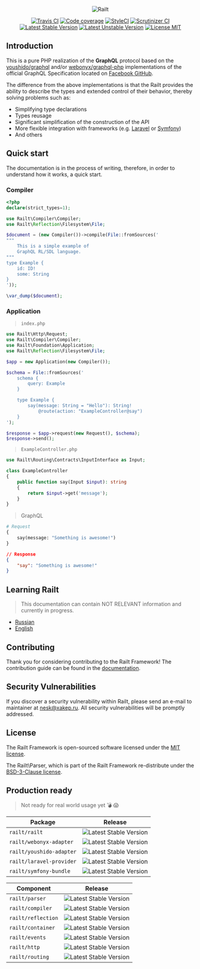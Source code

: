 <p align="center">
    <img src="https://railt.org/img/logo-dark.svg" alt="Railt" />
</p>

<p align="center">
    <a href="https://travis-ci.org/railt/railt"><img src="https://travis-ci.org/railt/railt.svg?branch=master" alt="Travis CI" /></a>
    <a href="https://scrutinizer-ci.com/g/railt/railt/?branch=master"><img src="https://scrutinizer-ci.com/g/railt/railt/badges/coverage.png?b=master" alt="Code coverage" /></a>
    <a href="https://styleci.io/repos/91753282?branch=master"><img src="https://styleci.io/repos/91753282/shield?b=master" alt="StyleCI" /></a>
    <a href="https://scrutinizer-ci.com/g/railt/railt/?branch=master"><img src="https://scrutinizer-ci.com/g/railt/railt/badges/quality-score.png?b=master" alt="Scrutinizer CI" /></a>
    <a href="https://packagist.org/packages/railt/railt"><img src="https://poser.pugx.org/railt/railt/version" alt="Latest Stable Version"></a>
    <a href="https://packagist.org/packages/railt/railt"><img src="https://poser.pugx.org/railt/railt/v/unstable" alt="Latest Unstable Version"></a>
    <a href="https://raw.githubusercontent.com/railt/railt/master/LICENSE"><img src="https://poser.pugx.org/railt/railt/license" alt="License MIT"></a>
</p>

## Introduction

This is a pure PHP realization of the **GraphQL** protocol based on the 
[youshido/graphql](https://github.com/Youshido/GraphQL) and/or 
[webonyx/graphql-php](https://github.com/webonyx/graphql-php#fields) 
implementations of the official GraphQL Specification 
located on [Facebook GitHub](http://facebook.github.io/graphql/).

The difference from the above implementations is that the Railt provides the 
ability to describe the types and extended control of their behavior, 
thereby solving problems such as:

- Simplifying type declarations
- Types reusage
- Significant simplification of the construction of the API
- More flexible integration with frameworks (e.g. 
[Laravel](https://github.com/laravel/framework) or [Symfony](https://github.com/symfony/symfony))
- And others

## Quick start

The documentation is in the process of writing, therefore, in order to understand how it works, a quick start.

### Compiler

```php
<?php
declare(strict_types=1);

use Railt\Compiler\Compiler;
use Railt\Reflection\Filesystem\File;

$document = (new Compiler())->compile(File::fromSources('
"""
    This is a simple example of 
    GraphQL RL/SDL language.
"""
type Example {
    id: ID!
    some: String
}
'));

\var_dump($document);
```

### Application

> `index.php`

```php
use Railt\Http\Request;
use Railt\Compiler\Compiler;
use Railt\Foundation\Application;
use Railt\Reflection\Filesystem\File;

$app = new Application(new Compiler());

$schema = File::fromSources('
    schema {
        query: Example
    }

    type Example {
        say(message: String = "Hello"): String! 
            @route(action: "ExampleController@say")
    }
');

$response = $app->request(new Request(), $schema);
$response->send();
```

> `ExampleController.php`

```php
use Railt\Routing\Contracts\InputInterface as Input;

class ExampleController
{
    public function say(Input $input): string
    {
        return $input->get('message');
    }
}
```

> GraphQL

```graphql
# Request
{
    say(message: "Something is awesome!")
}
```

```json
// Response
{
    "say": "Something is awesome!"
}
```


## Learning Railt

> This documentation can contain NOT RELEVANT information and currently in progress.

- [Russian](https://railt.org/ru/)
- [English](https://railt.org/en/)

## Contributing

Thank you for considering contributing to the Railt Framework! 
The contribution guide can be found in the [documentation](https://railt.org/docs/contributions).

## Security Vulnerabilities

If you discover a security vulnerability within Railt, please send an e-mail to maintainer 
at nesk@xakep.ru. All security vulnerabilities will be promptly addressed.

## License

The Railt Framework is open-sourced software licensed under 
the [MIT license](https://opensource.org/licenses/MIT).

The Railt\Parser, which is part of the Railt Framework re-distribute 
under the [BSD-3-Clause license](https://opensource.org/licenses/BSD-3-Clause).

## Production ready

> Not ready for real world usage yet :bomb: :scream:

| Package                   | Release                                                                          |
|---------------------------|----------------------------------------------------------------------------------|
| `railt/railt`             | ![Latest Stable Version](https://poser.pugx.org/railt/railt/version)             |
| `railt/webonyx-adapter`   | ![Latest Stable Version](https://poser.pugx.org/railt/webonyx-adapter/version)   |
| `railt/youshido-adapter`  | ![Latest Stable Version](https://poser.pugx.org/railt/youshido-adapter/version)  |
| `railt/laravel-provider`  | ![Latest Stable Version](https://poser.pugx.org/railt/laravel-provider/version)  |
| `railt/symfony-bundle`    | ![Latest Stable Version](https://poser.pugx.org/railt/symfony-bundle/version)    |

| Component                 | Release                                                                          |
|---------------------------|----------------------------------------------------------------------------------|
| `railt/parser`            | ![Latest Stable Version](https://poser.pugx.org/railt/parser/version)            |
| `railt/compiler`          | ![Latest Stable Version](https://poser.pugx.org/railt/compiler/version)          |
| `railt/reflection`        | ![Latest Stable Version](https://poser.pugx.org/railt/reflection/version)        |
| `railt/container`         | ![Latest Stable Version](https://poser.pugx.org/railt/container/version)         |
| `railt/events`            | ![Latest Stable Version](https://poser.pugx.org/railt/events/version)            |
| `railt/http`              | ![Latest Stable Version](https://poser.pugx.org/railt/http/version)              |
| `railt/routing`           | ![Latest Stable Version](https://poser.pugx.org/railt/routing/version)           |
